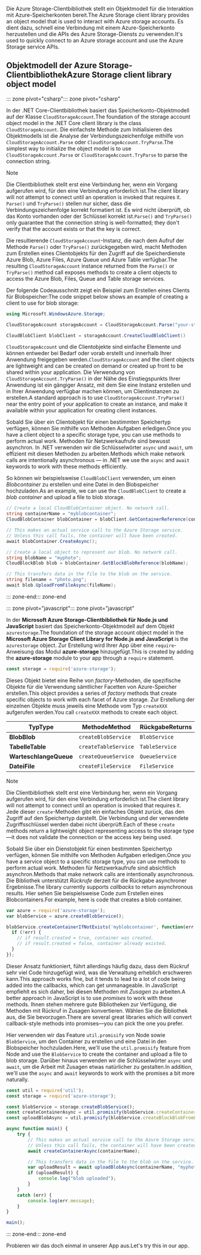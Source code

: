 <span data-ttu-id="c0349-101">Die Azure Storage-Clientbibliothek stellt ein Objektmodell für die Interaktion mit Azure-Speicherkonten bereit.</span><span class="sxs-lookup"><span data-stu-id="c0349-101">The Azure Storage client library provides an object model that is used to interact with Azure storage accounts.</span></span> <span data-ttu-id="c0349-102">Es dient dazu, schnell eine Verbindung mit einem Azure-Speicherkonto herzustellen und die APIs des Azure Storage-Diensts zu verwenden.</span><span class="sxs-lookup"><span data-stu-id="c0349-102">It's used to quickly connect to an Azure storage account and use the Azure Storage service APIs.</span></span> 

## <a name="azure-storage-client-library-object-model"></a><span data-ttu-id="c0349-103">Objektmodell der Azure Storage-Clientbibliothek</span><span class="sxs-lookup"><span data-stu-id="c0349-103">Azure Storage client library object model</span></span>

<span data-ttu-id="c0349-104">::: zone pivot="csharp"</span><span class="sxs-lookup"><span data-stu-id="c0349-104">::: zone pivot="csharp"</span></span>

<span data-ttu-id="c0349-105">In der .NET Core-Clientbibliothek basiert das Speicherkonto-Objektmodell auf der Klasse `CloudStorageAccount`.</span><span class="sxs-lookup"><span data-stu-id="c0349-105">The foundation of the storage account object model in the .NET Core client library is the class `CloudStorageAccount`.</span></span> <span data-ttu-id="c0349-106">Die einfachste Methode zum Initialisieren des Objektmodells ist die Analyse der Verbindungszeichenfolge mithilfe von `CloudStorageAccount.Parse` oder `CloudStorageAccount.TryParse`.</span><span class="sxs-lookup"><span data-stu-id="c0349-106">The simplest way to initialize the object model is to use `CloudStorageAccount.Parse` or `CloudStorageAccount.TryParse` to parse the connection string.</span></span>

> [!NOTE]
> <span data-ttu-id="c0349-107">Die Clientbibliothek stellt erst eine Verbindung her, wenn ein Vorgang aufgerufen wird, für den eine Verbindung erforderlich ist.</span><span class="sxs-lookup"><span data-stu-id="c0349-107">The client library will not attempt to connect until an operation is invoked that requires it.</span></span> <span data-ttu-id="c0349-108">`Parse()` und `TryParse()` stellen nur sicher, dass die Verbindungszeichenfolge korrekt formatiert ist. Es wird nicht überprüft, ob das Konto vorhanden oder der Schlüssel korrekt ist.</span><span class="sxs-lookup"><span data-stu-id="c0349-108">`Parse()` and `TryParse()` only guarantee that the connection string is well-formatted; they don't verify that the account exists or that the key is correct.</span></span> 

<span data-ttu-id="c0349-109">Die resultierende `CloudStorageAccount`-Instanz, die nach dem Aufruf der Methode `Parse()` oder `TryParse()` zurückgegeben wird, macht Methoden zum Erstellen eines Clientobjekts für den Zugriff auf die Speicherdienste Azure Blob, Azure Files, Azure Queue und Azure Table verfügbar.</span><span class="sxs-lookup"><span data-stu-id="c0349-109">The resulting `CloudStorageAccount` instance returned from the `Parse()` or `TryParse()` method call exposes methods to create a client objects to access the Azure Blob, Files, Queue and Table storage services.</span></span> 

<span data-ttu-id="c0349-110">Der folgende Codeausschnitt zeigt ein Beispiel zum Erstellen eines Clients für Blobspeicher:</span><span class="sxs-lookup"><span data-stu-id="c0349-110">The code snippet below shows an example of creating a client to use for blob storage:</span></span>

```csharp
using Microsoft.WindowsAzure.Storage;

CloudStorageAccount storageAccount = CloudStorageAccount.Parse("your-storage-key-connection-string");

CloudBlobClient blobClient = storageAccount.CreateCloudBlobClient()
```

<span data-ttu-id="c0349-111">`CloudStorageAccount` und die Clientobjekte sind einfache Elemente und können entweder bei Bedarf oder vorab erstellt und innerhalb Ihrer Anwendung freigegeben werden.</span><span class="sxs-lookup"><span data-stu-id="c0349-111">`CloudStorageAccount` and the client objects are lightweight and can be created on demand or created up front to be shared within your application.</span></span> <span data-ttu-id="c0349-112">Die Verwendung von `CloudStorageAccount.TryParse()` in der Nähe des Einstiegspunkts Ihrer Anwendung ist ein gängiger Ansatz, mit dem Sie eine Instanz erstellen und in Ihrer Anwendung verfügbar machen können, um Clientinstanzen zu erstellen.</span><span class="sxs-lookup"><span data-stu-id="c0349-112">A standard approach is to use `CloudStorageAccount.TryParse()` near the entry point of your application to create an instance, and make it available within your application for creating client instances.</span></span>

<span data-ttu-id="c0349-113">Sobald Sie über ein Clientobjekt für einen bestimmten Speichertyp verfügen, können Sie mithilfe von Methoden Aufgaben erledigen.</span><span class="sxs-lookup"><span data-stu-id="c0349-113">Once you have a client object to a specific storage type, you can use methods to perform actual work.</span></span> <span data-ttu-id="c0349-114">Methoden für Netzwerkaufrufe sind bewusst asynchron. In .NET verwenden wir die Schlüsselwörter `async` und `await`, um effizient mit diesen Methoden zu arbeiten.</span><span class="sxs-lookup"><span data-stu-id="c0349-114">Methods which make network calls are intentionally asynchronous &mdash; in .NET we use the `async` and `await` keywords to work with these methods efficiently.</span></span>

<span data-ttu-id="c0349-115">So können wir beispielsweise `CloudBlobClient` verwenden, um einen _Blobcontainer_ zu erstellen und eine Datei in den Blobspeicher hochzuladen.</span><span class="sxs-lookup"><span data-stu-id="c0349-115">As an example, we can use the `CloudBlobClient` to create a _blob container_ and upload a file to blob storage.</span></span>

```csharp
// Create a local CloudBlobContainer object. No network call.
string containerName = "myblobcontainer";
CloudBlobContainer blobContainer = blobClient.GetContainerReference(containerName);

// This makes an actual service call to the Azure Storage service. 
// Unless this call fails, the container will have been created.
await blobContainer.CreateAsync();

// Create a local object to represent our blob. No network call.
string blobName = "myphoto";
CloudBlockBlob blob = blobContainer.GetBlockBlobReference(blobName);

// This transfers data in the file to the blob on the service.
string filename = "photo.png";
await blob.UploadFromFileAsync(fileName);
```

<span data-ttu-id="c0349-116">::: zone-end</span><span class="sxs-lookup"><span data-stu-id="c0349-116">::: zone-end</span></span>

<span data-ttu-id="c0349-117">::: zone pivot="javascript"</span><span class="sxs-lookup"><span data-stu-id="c0349-117">::: zone pivot="javascript"</span></span>

<span data-ttu-id="c0349-118">In der **Microsoft Azure Storage-Clientbibliothek für Node.js und JavaScript** basiert das Speicherkonto-Objektmodell auf dem Objekt `azurestorage`.</span><span class="sxs-lookup"><span data-stu-id="c0349-118">The foundation of the storage account object model in the **Microsoft Azure Storage Client Library for Node.js and JavaScript** is the `azurestorage` object.</span></span> <span data-ttu-id="c0349-119">Zur Erstellung wird Ihrer App über eine `require`-Anweisung das Modul **azure-storage** hinzugefügt.</span><span class="sxs-lookup"><span data-stu-id="c0349-119">This is created by adding the **azure-storage** module to your app through a `require` statement.</span></span>

```javascript
const storage = require('azure-storage');
```

<span data-ttu-id="c0349-120">Dieses Objekt bietet eine Reihe von _factory_-Methoden, die spezifische Objekte für die Verwendung sämtlicher Facetten von Azure-Speicher erstellen.</span><span class="sxs-lookup"><span data-stu-id="c0349-120">This object provides a series of _factory_ methods that create specific objects to work with each facet of Azure storage.</span></span> <span data-ttu-id="c0349-121">Zur Erstellung der einzelnen Objekte muss jeweils eine Methode vom Typ `createXXX` aufgerufen werden.</span><span class="sxs-lookup"><span data-stu-id="c0349-121">You call `createXXX` methods to create each object.</span></span>

| <span data-ttu-id="c0349-122">Typ</span><span class="sxs-lookup"><span data-stu-id="c0349-122">Type</span></span> | <span data-ttu-id="c0349-123">Methode</span><span class="sxs-lookup"><span data-stu-id="c0349-123">Method</span></span> | <span data-ttu-id="c0349-124">Rückgabe</span><span class="sxs-lookup"><span data-stu-id="c0349-124">Returns</span></span> |
|--------|---------|-------------|
| <span data-ttu-id="c0349-125">**Blob**</span><span class="sxs-lookup"><span data-stu-id="c0349-125">**Blob**</span></span> | `createBlobService` | `BlobService` |
| <span data-ttu-id="c0349-126">**Tabelle**</span><span class="sxs-lookup"><span data-stu-id="c0349-126">**Table**</span></span> | `createTableService` | `TableService` |
| <span data-ttu-id="c0349-127">**Warteschlange**</span><span class="sxs-lookup"><span data-stu-id="c0349-127">**Queue**</span></span> | `createQueueService` | `QueueService` |
| <span data-ttu-id="c0349-128">**Datei**</span><span class="sxs-lookup"><span data-stu-id="c0349-128">**File**</span></span> | `createFileService` | `FileService` |

> [!NOTE]
> <span data-ttu-id="c0349-129">Die Clientbibliothek stellt erst eine Verbindung her, wenn ein Vorgang aufgerufen wird, für den eine Verbindung erforderlich ist.</span><span class="sxs-lookup"><span data-stu-id="c0349-129">The client library will not attempt to connect until an operation is invoked that requires it.</span></span> <span data-ttu-id="c0349-130">Jede dieser `create`-Methoden gibt ein einfaches Objekt zurück, das den Zugriff auf den Speichertyp darstellt. Die Verbindung und der verwendete Zugriffsschlüssel werden dabei nicht überprüft.</span><span class="sxs-lookup"><span data-stu-id="c0349-130">Each of these `create` methods return a lightweight object representing access to the storage type&mdash;it does not validate the connection or the access key being used.</span></span>

<span data-ttu-id="c0349-131">Sobald Sie über ein Dienstobjekt für einen bestimmten Speichertyp verfügen, können Sie mithilfe von Methoden Aufgaben erledigen.</span><span class="sxs-lookup"><span data-stu-id="c0349-131">Once you have a service object to a specific storage type, you can use methods to perform actual work.</span></span> <span data-ttu-id="c0349-132">Methoden für Netzwerkaufrufe sind absichtlich asynchron.</span><span class="sxs-lookup"><span data-stu-id="c0349-132">Methods that make network calls are intentionally asynchronous.</span></span> <span data-ttu-id="c0349-133">Die Bibliothek unterstützt _Rückrufe_ derzeit für die Rückgabe asynchroner Ergebnisse.</span><span class="sxs-lookup"><span data-stu-id="c0349-133">The library currently supports _callbacks_ to return asynchronous results.</span></span> <span data-ttu-id="c0349-134">Hier sehen Sie beispielsweise Code zum Erstellen eines Blobcontainers.</span><span class="sxs-lookup"><span data-stu-id="c0349-134">For example, here is code that creates a blob container.</span></span>

```javascript
var azure = require('azure-storage');
var blobService = azure.createBlobService();

blobService.createContainerIfNotExists('myblobcontainer', function(err, result, response) {
  if (!err) {
    // if result.created = true, container was created.
    // if result.created = false, container already existed.
  }
});
```

<span data-ttu-id="c0349-135">Dieser Ansatz funktioniert, führt allerdings häufig dazu, dass dem Rückruf sehr viel Code hinzugefügt wird, was die Verwaltung erheblich erschweren kann.</span><span class="sxs-lookup"><span data-stu-id="c0349-135">This approach works fine, but it tends to lead to a lot of code being added into the callbacks, which can get unmanageable.</span></span> <span data-ttu-id="c0349-136">In JavaScript empfiehlt es sich daher, bei diesen Methoden mit _Zusagen_ zu arbeiten.</span><span class="sxs-lookup"><span data-stu-id="c0349-136">A better approach in JavaScript is to use _promises_ to work with these methods.</span></span> <span data-ttu-id="c0349-137">Ihnen stehen mehrere gute Bibliotheken zur Verfügung, die Methoden mit Rückruf in Zusagen konvertieren. Wählen Sie die Bibliothek aus, die Sie bevorzugen.</span><span class="sxs-lookup"><span data-stu-id="c0349-137">There are several great libraries which will convert callback-style methods into promises&mdash;you can pick the one you prefer.</span></span>

<span data-ttu-id="c0349-138">Hier verwenden wir das Feature `util.promisify` von Node sowie `BlobService`, um den Container zu erstellen und eine Datei in den Blobspeicher hochzuladen.</span><span class="sxs-lookup"><span data-stu-id="c0349-138">Here, we'll use the `util.promisify` feature from Node and use the `BlobService` to create the container and upload a file to blob storage.</span></span> <span data-ttu-id="c0349-139">Darüber hinaus verwenden wir die Schlüsselwörter `async` und `await`, um die Arbeit mit Zusagen etwas natürlicher zu gestalten.</span><span class="sxs-lookup"><span data-stu-id="c0349-139">In addition, we'll use the `async` and `await` keywords to work with the promises a bit more naturally.</span></span>

```javascript
const util = require('util');
const storage = require('azure-storage');

const blobService = storage.createBlobService();
const createContainerAsync = util.promisify(blobService.createContainerIfNotExists).bind(blobService);
const uploadBlobAsync = util.promisify(blobService.createBlockBlobFromLocalFile).bind(blobService);

async function main() {
    try {
        // This makes an actual service call to the Azure Storage service. 
        // Unless this call fails, the container will have been created.
        await createContainerAsync(containerName);

        // This transfers data in the file to the blob on the service.
        var uploadResult = await uploadBlobAsync(containerName, "myphoto", "photo.png");
        if (uploadResult) {
            console.log("blob uploaded");
        }
    }
    catch (err) {
        console.log(err.message);
    }
}

main();
```
<span data-ttu-id="c0349-140">::: zone-end</span><span class="sxs-lookup"><span data-stu-id="c0349-140">::: zone-end</span></span>

<span data-ttu-id="c0349-141">Probieren wir das doch einmal in unserer App aus.</span><span class="sxs-lookup"><span data-stu-id="c0349-141">Let's try this in our app.</span></span>